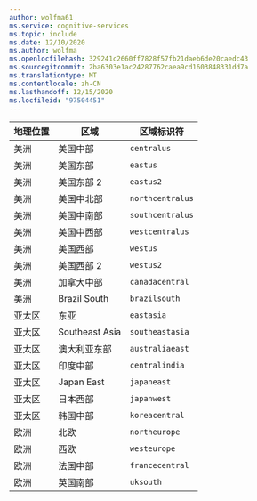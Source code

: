 ```yaml
---
author: wolfma61
ms.service: cognitive-services
ms.topic: include
ms.date: 12/10/2020
ms.author: wolfma
ms.openlocfilehash: 329241c2660ff7828f57fb21daeb6de20caedc43
ms.sourcegitcommit: 2ba6303e1ac24287762caea9cd1603848331dd7a
ms.translationtype: MT
ms.contentlocale: zh-CN
ms.lasthandoff: 12/15/2020
ms.locfileid: "97504451"
---
```

| 地理位置 | 区域 | 区域标识符 |
| ----- | ----- | ----- |
| 美洲 | 美国中部 | `centralus` |
| 美洲 | 美国东部 | `eastus` |
| 美洲 | 美国东部 2 | `eastus2` |
| 美洲 | 美国中北部 | `northcentralus` |
| 美洲 | 美国中南部 | `southcentralus` |
| 美洲 | 美国中西部 | `westcentralus` |
| 美洲 | 美国西部 | `westus` |
| 美洲 | 美国西部 2 | `westus2` |
| 美洲 | 加拿大中部 | `canadacentral` |
| 美洲 | Brazil South | `brazilsouth` |
| 亚太区 | 东亚 | `eastasia` |
| 亚太区 | Southeast Asia | `southeastasia` |
| 亚太区 | 澳大利亚东部 | `australiaeast` |
| 亚太区 | 印度中部 | `centralindia` |
| 亚太区 | Japan East | `japaneast` |
| 亚太区 | 日本西部 | `japanwest` |
| 亚太区 | 韩国中部 | `koreacentral` |
| 欧洲 | 北欧 | `northeurope` |
| 欧洲 | 西欧 | `westeurope` |
| 欧洲 | 法国中部 | `francecentral` |
| 欧洲 | 英国南部 | `uksouth` |
